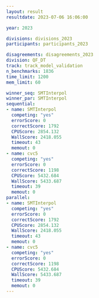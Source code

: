 ```yaml
---
layout: result
resultdate: 2023-07-06 16:06:00

year: 2023

divisions: divisions_2023
participants: participants_2023

disagreements: disagreements_2023
division: QF_DT
track: track_model_validation
n_benchmarks: 1836
time_limit: 1200
mem_limit: 60

winner_seq: SMTInterpol
winner_par: SMTInterpol
sequential:
- name: SMTInterpol
  competing: "yes"
  errorScore: 0
  correctScore: 1792
  CPUScore: 2854.132
  WallScore: 2418.055
  timeout: 43
  memout: 0
- name: cvc5
  competing: "yes"
  errorScore: 0
  correctScore: 1198
  CPUScore: 5432.684
  WallScore: 5433.687
  timeout: 39
  memout: 0
parallel:
- name: SMTInterpol
  competing: "yes"
  errorScore: 0
  correctScore: 1792
  CPUScore: 2854.132
  WallScore: 2418.055
  timeout: 43
  memout: 0
- name: cvc5
  competing: "yes"
  errorScore: 0
  correctScore: 1198
  CPUScore: 5432.684
  WallScore: 5433.687
  timeout: 39
  memout: 0
---
```

